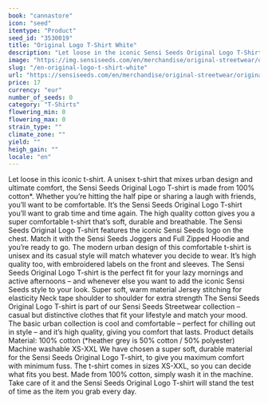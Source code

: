 ```yaml
---
book: "cannastore"
icon: "seed"
itemtype: "Product"
seed_id: "3530019"
title: "Original Logo T-Shirt White"
description: "Let loose in the iconic Sensi Seeds Original Logo T-Shirt: a unisex t-shirt that mixes urban design and ultimate comfort. Buy online now!"
image: "https://img.sensiseeds.com/en/merchandise/original-streetwear/original-logo-t-shirt-white-image.png"
slug: "/en-original-logo-t-shirt-white"
url: "https://sensiseeds.com/en/merchandise/original-streetwear/original-logo-t-shirt-white?a_aid=cannastore"
price: 17
currency: "eur"
number_of_seeds: 0
category: "T-Shirts"
flowering_min: 0
flowering_max: 0
strain_type: ""
climate_zone: ""
yield: ""
heigh_gain: ""
locale: "en"
---
```

Let loose in this iconic t-shirt. A unisex t-shirt that mixes urban design and ultimate comfort, the Sensi Seeds Original Logo T-shirt is made from 100% cotton*. Whether you’re hitting the half pipe or sharing a laugh with friends, you’ll want to be comfortable. It’s the Sensi Seeds Original Logo T-shirt you’ll want to grab time and time again. The high quality cotton gives you a super comfortable t-shirt that’s soft, durable and breathable. The Sensi Seeds Original Logo T-shirt features the iconic Sensi Seeds logo on the chest. Match it with the Sensi Seeds Joggers and Full Zipped Hoodie and you’re ready to go. The modern urban design of this comfortable t-shirt is unisex and its casual style will match whatever you decide to wear. It’s high quality too, with embroidered labels on the front and sleeves. The Sensi Seeds Original Logo T-shirt is the perfect fit for your lazy mornings and active afternoons – and whenever else you want to add the iconic Sensi Seeds style to your look. Super soft, warm material Jersey stitching for elasticity Neck tape shoulder to shoulder for extra strength The Sensi Seeds Original Logo T-shirt is part of our Sensi Seeds Streetwear collection – casual but distinctive clothes that fit your lifestyle and match your mood. The basic urban collection is cool and comfortable – perfect for chilling out in style – and it’s high quality, giving you comfort that lasts. Product details Material: 100% cotton (*heather grey is 50% cotton / 50% polyester) Machine washable XS-XXL We have chosen a super soft, durable material for the Sensi Seeds Original Logo T-shirt, to give you maximum comfort with minimum fuss. The t-shirt comes in sizes XS-XXL, so you can decide what fits you best. Made from 100% cotton, simply wash it in the machine. Take care of it and the Sensi Seeds Original Logo T-shirt will stand the test of time as the item you grab every day.
